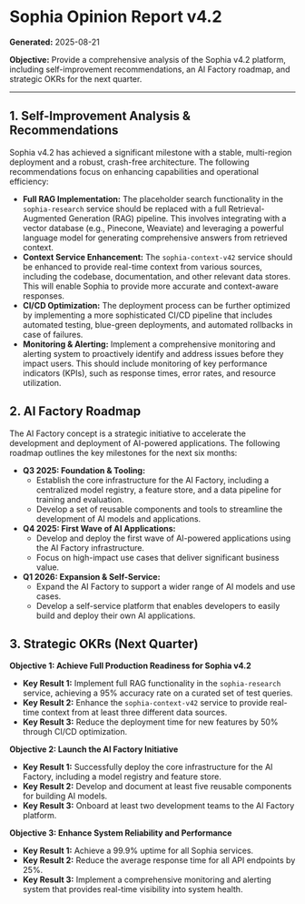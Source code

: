 # Sophia Opinion Report v4.2

**Generated:** 2025-08-21

**Objective:** Provide a comprehensive analysis of the Sophia v4.2 platform, including self-improvement recommendations, an AI Factory roadmap, and strategic OKRs for the next quarter.

---

## 1. Self-Improvement Analysis & Recommendations

Sophia v4.2 has achieved a significant milestone with a stable, multi-region deployment and a robust, crash-free architecture. The following recommendations focus on enhancing capabilities and operational efficiency:

*   **Full RAG Implementation:** The placeholder search functionality in the `sophia-research` service should be replaced with a full Retrieval-Augmented Generation (RAG) pipeline. This involves integrating with a vector database (e.g., Pinecone, Weaviate) and leveraging a powerful language model for generating comprehensive answers from retrieved context.
*   **Context Service Enhancement:** The `sophia-context-v42` service should be enhanced to provide real-time context from various sources, including the codebase, documentation, and other relevant data stores. This will enable Sophia to provide more accurate and context-aware responses.
*   **CI/CD Optimization:** The deployment process can be further optimized by implementing a more sophisticated CI/CD pipeline that includes automated testing, blue-green deployments, and automated rollbacks in case of failures.
*   **Monitoring & Alerting:** Implement a comprehensive monitoring and alerting system to proactively identify and address issues before they impact users. This should include monitoring of key performance indicators (KPIs), such as response times, error rates, and resource utilization.

## 2. AI Factory Roadmap

The AI Factory concept is a strategic initiative to accelerate the development and deployment of AI-powered applications. The following roadmap outlines the key milestones for the next six months:

*   **Q3 2025: Foundation & Tooling:**
    *   Establish the core infrastructure for the AI Factory, including a centralized model registry, a feature store, and a data pipeline for training and evaluation.
    *   Develop a set of reusable components and tools to streamline the development of AI models and applications.
*   **Q4 2025: First Wave of AI Applications:**
    *   Develop and deploy the first wave of AI-powered applications using the AI Factory infrastructure.
    *   Focus on high-impact use cases that deliver significant business value.
*   **Q1 2026: Expansion & Self-Service:**
    *   Expand the AI Factory to support a wider range of AI models and use cases.
    *   Develop a self-service platform that enables developers to easily build and deploy their own AI applications.

## 3. Strategic OKRs (Next Quarter)

**Objective 1: Achieve Full Production Readiness for Sophia v4.2**

*   **Key Result 1:** Implement full RAG functionality in the `sophia-research` service, achieving a 95% accuracy rate on a curated set of test queries.
*   **Key Result 2:** Enhance the `sophia-context-v42` service to provide real-time context from at least three different data sources.
*   **Key Result 3:** Reduce the deployment time for new features by 50% through CI/CD optimization.

**Objective 2: Launch the AI Factory Initiative**

*   **Key Result 1:** Successfully deploy the core infrastructure for the AI Factory, including a model registry and feature store.
*   **Key Result 2:** Develop and document at least five reusable components for building AI models.
*   **Key Result 3:** Onboard at least two development teams to the AI Factory platform.

**Objective 3: Enhance System Reliability and Performance**

*   **Key Result 1:** Achieve a 99.9% uptime for all Sophia services.
*   **Key Result 2:** Reduce the average response time for all API endpoints by 25%.
*   **Key Result 3:** Implement a comprehensive monitoring and alerting system that provides real-time visibility into system health.


